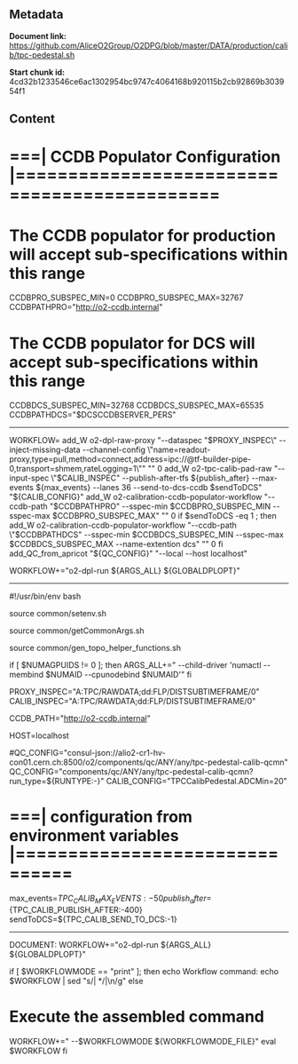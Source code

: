 ## Metadata

**Document link:** https://github.com/AliceO2Group/O2DPG/blob/master/DATA/production/calib/tpc-pedestal.sh

**Start chunk id:** 4cd32b1233546ce6ac1302954bc9747c4064168b920115b2cb92869b303954f1

## Content

# ===| CCDB Populator Configuration |=============================================
# The CCDB populator for production will accept sub-specifications within this range
CCDBPRO_SUBSPEC_MIN=0
CCDBPRO_SUBSPEC_MAX=32767
CCDBPATHPRO="http://o2-ccdb.internal"

# The CCDB populator for DCS will accept sub-specifications within this range
CCDBDCS_SUBSPEC_MIN=32768
CCDBDCS_SUBSPEC_MAX=65535
CCDBPATHDCS="$DCSCCDBSERVER_PERS"

---

WORKFLOW=
add_W o2-dpl-raw-proxy "--dataspec \"$PROXY_INSPEC\" --inject-missing-data --channel-config \"name=readout-proxy,type=pull,method=connect,address=ipc://@tf-builder-pipe-0,transport=shmem,rateLogging=1\"" "" 0
add_W o2-tpc-calib-pad-raw "--input-spec \"$CALIB_INSPEC\" --publish-after-tfs ${publish_after} --max-events ${max_events} --lanes 36 --send-to-dcs-ccdb $sendToDCS" "${CALIB_CONFIG}"
add_W o2-calibration-ccdb-populator-workflow "--ccdb-path \"$CCDBPATHPRO\"  --sspec-min $CCDBPRO_SUBSPEC_MIN --sspec-max $CCDBPRO_SUBSPEC_MAX" "" 0
if $sendToDCS -eq 1 ; then
  add_W o2-calibration-ccdb-populator-workflow "--ccdb-path \"$CCDBPATHDCS\"  --sspec-min $CCDBDCS_SUBSPEC_MIN --sspec-max $CCDBDCS_SUBSPEC_MAX  --name-extention dcs" "" 0
fi
add_QC_from_apricot "${QC_CONFIG}" "--local --host localhost"

WORKFLOW+="o2-dpl-run ${ARGS_ALL} ${GLOBALDPLOPT}"

---

#!/usr/bin/env bash

source common/setenv.sh

source common/getCommonArgs.sh

source common/gen_topo_helper_functions.sh 

if [ $NUMAGPUIDS != 0 ]; then
  ARGS_ALL+=" --child-driver 'numactl --membind $NUMAID --cpunodebind $NUMAID'"
fi

PROXY_INSPEC="A:TPC/RAWDATA;dd:FLP/DISTSUBTIMEFRAME/0"
CALIB_INSPEC="A:TPC/RAWDATA;dd:FLP/DISTSUBTIMEFRAME/0"

CCDB_PATH="http://o2-ccdb.internal"

HOST=localhost

#QC_CONFIG="consul-json://alio2-cr1-hv-con01.cern.ch:8500/o2/components/qc/ANY/any/tpc-pedestal-calib-qcmn"
QC_CONFIG="components/qc/ANY/any/tpc-pedestal-calib-qcmn?run_type=${RUNTYPE:-}"
CALIB_CONFIG="TPCCalibPedestal.ADCMin=20"

# ===| configuration from environment variables |===============================
max_events=${TPC_CALIB_MAX_EVENTS:-50}
publish_after=${TPC_CALIB_PUBLISH_AFTER:-400}
sendToDCS=${TPC_CALIB_SEND_TO_DCS:-1}

---

DOCUMENT:
    WORKFLOW+="o2-dpl-run ${ARGS_ALL} ${GLOBALDPLOPT}"

if [ $WORKFLOWMODE == "print" ]; then
  echo Workflow command:
  echo $WORKFLOW | sed "s/| */|\n/g"
else
  # Execute the assembled command
  WORKFLOW+=" --$WORKFLOWMODE ${WORKFLOWMODE_FILE}"
  eval $WORKFLOW
fi
